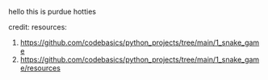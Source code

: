 hello this is purdue hotties


credit:
resources: 
1. https://github.com/codebasics/python_projects/tree/main/1_snake_game
2. https://github.com/codebasics/python_projects/tree/main/1_snake_game/resources
